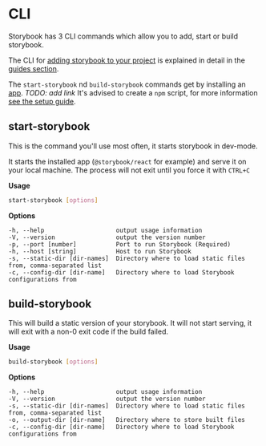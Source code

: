 # CLI

Storybook has 3 CLI commands which allow you to add, start or build storybook.

The CLI for [adding storybook to your project](/guides/setup/) is explained in detail in the [guides section](/guides/setup/).

The `start-storybook` nd `build-storybook` commands get by installing an [app](/). *TODO: add link* 
It's advised to create a `npm` script, for more information [see the setup guide](/guides/manual-setup/).

## start-storybook
This is the command you'll use most often, it starts storybook in dev-mode.

It starts the installed app (`@storybook/react` for example) and serve it on your local machine.
The process will not exit until you force it with `CTRL+C`

**Usage**
```sh
start-storybook [options]
```

**Options**
```
-h, --help                    output usage information
-V, --version                 output the version number
-p, --port [number]           Port to run Storybook (Required)
-h, --host [string]           Host to run Storybook
-s, --static-dir [dir-names]  Directory where to load static files from, comma-separated list
-c, --config-dir [dir-name]   Directory where to load Storybook configurations from
```

## build-storybook
This will build a static version of your storybook. It will not start serving, it will exit with a non-0 exit code if the build failed.

**Usage**
```sh
build-storybook [options]
```

**Options**
```
-h, --help                    output usage information
-V, --version                 output the version number
-s, --static-dir [dir-names]  Directory where to load static files from, comma-separated list
-o, --output-dir [dir-name]   Directory where to store built files
-c, --config-dir [dir-name]   Directory where to load Storybook configurations from
```
